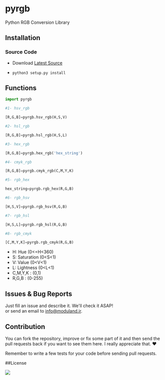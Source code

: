 # pyrgb
Python RGB Conversion Library


## Installation
### Source Code
- Download [Latest Source ](https://github.com/Moduland/pyrgb/archive/master.zip)

- `python3 setup.py install`


## Functions

```python
import pyrgb

#1- hsv_rgb

[R,G,B]=pyrgb.hsv_rgb(H,S,V)  

#2- hsl_rgb

[R,G,B]=pyrgb.hsl_rgb(H,S,L)

#3- hex_rgb

[R,G,B]=pyrgb.hex_rgb('hex_string')

#4- cmyk_rgb

[R,G,B]=pyrgb.cmyk_rgb(C,M,Y,K)

#5- rgb_hex

hex_string=pyrgb.rgb_hex(R,G,B)

#6- rgb_hsv

[H,S,V]=pyrgb.rgb_hsv(R,G,B)

#7- rgb_hsl

[H,S,L]=pyrgb.rgb_hsl(R,G,B)

#8- rgb_cmyk

[C,M,Y,K]=pyrgb.rgb_cmyk(R,G,B)


```
- H: Hue (0<=H<360) 
- S: Saturation (0<S<1)
- V: Value (0<V<1)
- L: Lightness (0<L<1)
- C,M,Y,K : (0,1)
- R,G,B : (0-255)


## Issues & Bug Reports			

Just fill an issue and describe it. We'll check it ASAP!							
or send an email to [info@moduland.ir](mailto:info@moduland.ir "info@moduland.ir"). 


## Contribution			

You can fork the repository, improve or fix some part of it and then send the pull requests back if you want to see them here. I really appreciate that. ❤️			

Remember to write a few tests for your code before sending pull requests. 


##License

<a href="https://github.com/Moduland/pyrgb/blob/master/LICENSE"><img src="https://img.shields.io/github/license/mashape/apistatus.svg"/></a>
			


